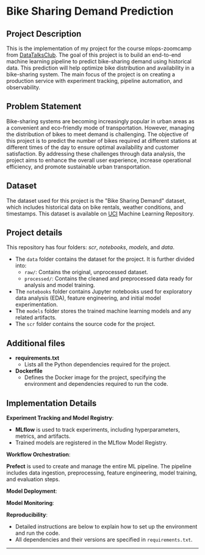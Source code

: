 # Bike Sharing Demand Prediction

## Project Description
This is the implementation of my project for the course mlops-zoomcamp from [DataTalksClub](https://github.com/DataTalksClub/mlops-zoomcamp).
The goal of this project is to build an end-to-end machine learning pipeline to predict bike-sharing demand using historical data. This prediction will help optimize bike distribution and availability in a bike-sharing system. The main focus of the project is on creating a production service with experiment tracking, pipeline automation, and observability.

## Problem Statement
Bike-sharing systems are becoming increasingly popular in urban areas as a convenient and eco-friendly mode of transportation. However, managing the distribution of bikes to meet demand is challenging. The objective of this project is to predict the number of bikes required at different stations at different times of the day to ensure optimal availability and customer satisfaction.
By addressing these challenges through data analysis, the project aims to enhance the overall user experience, increase operational efficiency, and promote sustainable urban transportation.

## Dataset
The dataset used for this project is the "Bike Sharing Demand" dataset, which includes historical data on bike rentals, weather conditions, and timestamps. This dataset is available on [UCI](https://archive.ics.uci.edu/dataset/275/bike+sharing+dataset) Machine Learning Repository.

## Project details
This repository has four folders: *scr*, *notebooks*, *models*, and *data*.
- The `data` folder contains the dataset for the project. It is further divided into:
     - `raw/`: Contains the original, unprocessed dataset.
     - `processed/`: Contains the cleaned and preprocessed data ready for analysis and model training.
- The `notebooks` folder contains Jupyter notebooks used for exploratory data analysis (EDA), feature engineering, and initial model experimentation.
- The `models` folder stores the trained machine learning models and any related artifacts.
- The `scr` folder contains the source code for the project.

## Additional files
- **requirements.txt**
  - Lists all the Python dependencies required for the project.
- **Dockerfile**
  - Defines the Docker image for the project, specifying the environment and dependencies required to run the code.

## Implementation Details

**Experiment Tracking and Model Registry**:
- **MLflow** is used to track experiments, including hyperparameters, metrics, and artifacts.
- Trained models are registered in the MLflow Model Registry.

**Workflow Orchestration**:

**Prefect** is used to create and manage the entire ML pipeline.
The pipeline includes data ingestion, preprocessing, feature engineering, model training, and evaluation steps.

**Model Deployment**:

**Model Monitoring**:

**Reproducibility**:
- Detailed instructions are below to explain how to set up the environment and run the code.
- All dependencies and their versions are specified in `requirements.txt`.


---

